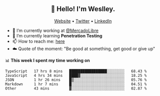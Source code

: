 <h2 align="center">👋 Hello! I'm Weslley.</h2>
<p align="center">
  <a href="http://weslleyneri.com.br">Website</a> •
  <a href="https://twitter.com/Weslley_Neri">Twitter</a> •
  <a href="https://www.linkedin.com/in/weslley-neri-3658908b">LinkedIn</a>
</p>


- 🔭 I’m currently working at [@MercadoLibre](https://github.com/mercadolibre)
- 🌱 I’m currently learning **Penetration Testing**
- 📫 How to reach me: [here](mailto:weslley39@gmail.com)
- ☁️ Quote of the moment: "Be good at something, get good or give up"

📊 **This week I spent my time working on**
<!--START_SECTION:waka-->
```text
TypeScript   17 hrs 8 mins   █████████████████░░░░░░░░   68.43 % 
JavaScript   4 hrs 34 mins   ████▓░░░░░░░░░░░░░░░░░░░░   18.25 % 
JSON         1 hr 26 mins    █▒░░░░░░░░░░░░░░░░░░░░░░░   05.76 % 
Markdown     1 hr 7 mins     █░░░░░░░░░░░░░░░░░░░░░░░░   04.51 % 
Other        43 mins         ▓░░░░░░░░░░░░░░░░░░░░░░░░   02.87 % 
```
<!--END_SECTION:waka-->

<!-- Inspired by https://github.com/gruselhaus/gruselhaus -->
